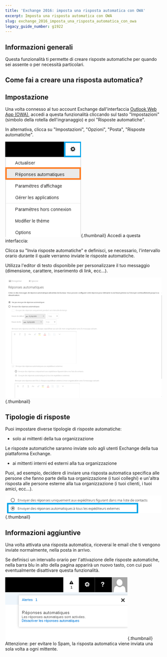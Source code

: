 ```yaml
---
title: 'Exchange 2016: imposta una risposta automatica con OWA'
excerpt: Imposta una risposta automatica con OWA
slug: exchange_2016_imposta_una_risposta_automatica_con_owa
legacy_guide_number: g1922
---
```



## Informazioni generali
Questa funzionalità ti permette di creare risposte automatiche per quando sei assente o per necessità particolari.


## Come fai a creare una risposta automatica?

## Impostazione
Una volta connesso al tuo account Exchange dall'interfaccia [Outlook Web App (OWA)](https://ex.mail.ovh.net/owa/), accedi a questa funzionalità cliccando sul tasto "Impostazioni" (simbolo della rotella dell'ingranaggio) e poi "Risposte automatiche".

In alternativa, clicca su "Impostazioni", "Opzioni", "Posta", "Risposte automatiche".

![](images/img_2946.jpg){.thumbnail}
Accedi a questa interfaccia:

Clicca su "Invia risposte automatiche" e definisci, se necessario, l'intervallo orario durante il quale verranno inviate le risposte automatiche.

Utilizza l'editor di testo disponibile per personalizzare il tuo messaggio (dimensione, carattere, inserimento di link, ecc...).

![](images/img_2947.jpg){.thumbnail}

## Tipologie di risposte
Puoi impostare diverse tipologie di risposte automatiche:


- solo ai mittenti della tua organizzazione


Le risposte automatiche saranno inviate solo agli utenti Exchange della tua piattaforma Exchange.


- ai mittenti interni ed esterni alla tua organizzazione


Puoi, ad esempio, decidere di inviare una risposta automatica specifica alle persone che fanno parte della tua organizzazione (i tuoi colleghi) e un'altra risposta alle persone esterne alla tua organizzazione (i tuoi clienti, i tuoi amici, ecc...).

![](images/img_2948.jpg){.thumbnail}


## Informazioni aggiuntive
Una volta attivata una risposta automatica, riceverai le email che ti vengono inviate normalmente, nella posta in arrivo.

Se definisci un intervallo orario per l'attivazione delle risposte automatiche, nella barra blu in alto della pagina apparirà un nuovo tasto, con cui puoi eventualmente disattivare questa funzionalità.

![](images/img_2949.jpg){.thumbnail}
Attenzione: per evitare lo Spam, la risposta automatica viene inviata una sola volta a ogni mittente.


